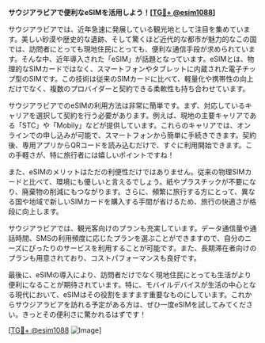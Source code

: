 **サウジアラビアで便利なeSIMを活用しよう！[[TG💪+ @esim1088](https://t.me/s/esim1088)]**

サウジアラビアでは、近年急速に発展している観光地として注目を集めています。美しい砂漠や歴史的な遺跡、そして驚くほど近代的な都市が魅力的なこの国では、訪問者にとっても現地住民にとっても、便利な通信手段が求められています。そんな中、近年導入された「eSIM」が話題となっています。eSIMとは、物理的なSIMカードではなく、スマートフォンやタブレットに内蔵された電子チップ型のSIMです。この技術は従来のSIMカードに比べて、軽量化や携帯性の向上だけでなく、複数のプロバイダーと契約できる柔軟性も持ち合わせています。

サウジアラビアでのeSIMの利用方法は非常に簡単です。まず、対応しているキャリアを選択して契約を行う必要があります。例えば、現地の主要キャリアである「STC」や「Mobily」などが提供しています。これらのキャリアでは、オンラインでの申し込みが可能で、スマートフォンから簡単に手続きできます。契約後、専用アプリからQRコードを読み込むだけで、すぐに利用開始できます。この手軽さが、特に旅行者には嬉しいポイントですね！

また、eSIMのメリットはただの利便性だけではありません。従来の物理SIMカードと比べて、環境にも優しいと言えるでしょう。紙やプラスチックが不要になり、廃棄物の削減にもつながります。さらに、頻繁に旅行する方にとって、異なる国や地域で新しいSIMカードを購入する手間が省けるため、旅行の快適さが格段に向上します。

サウジアラビアでは、観光客向けのプランも充実しています。データ通信量や通話時間、SMSの利用頻度に応じたプランを選ぶことができますので、自分のニーズにぴったりのサービスを利用することが可能です。また、長期滞在者向けのプランも用意されており、コストパフォーマンスも良好です。

最後に、eSIMの導入により、訪問者だけでなく現地住民にとっても生活がより便利になることが期待されています。特に、モバイルデバイスが生活の中心となる現代において、eSIMはその役割をますます重要なものにしています。これからサウジアラビアを訪れる予定がある方は、ぜひ一度eSIMを試してみてください。きっとその便利さに驚かれるはずです！

[[TG💪+ @esim1088](https://t.me/s/esim1088) ![Image](https://i.postimg.cc/Y0z9fWf4/image.png)]